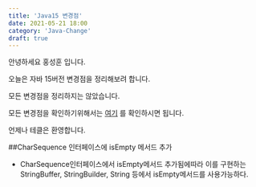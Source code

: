 ```yaml
---
title: 'Java15 변경점'
date: 2021-05-21 18:00
category: 'Java-Change'
draft: true
---
```


안녕하세요 홍성훈 입니다.

오늘은 자바 15버전 변경점을 정리해보려 합니다.

모든 변경점을 정리하지는 않았습니다.

모든 변경점을 확인하기위해서는 [여기](https://www.oracle.com/java/technologies/javase/15all-relnotes.html) 를 확인하시면 됩니다.

언제나 테클은 환영합니다.

##CharSequence 인터페이스에 isEmpty 메서드 추가
- CharSequence인터페이스에서 isEmpty메서드 추가됨에따라 이를 구현하는 StringBuffer, StringBuilder, String 등에서
isEmpty메서드를 사용가능하다.
  


